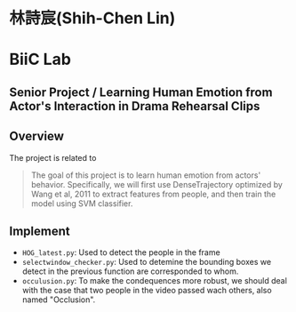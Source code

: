 # 林詩宸(Shih-Chen Lin)  
# BiiC Lab

## Senior Project / Learning Human Emotion from Actor's Interaction in Drama Rehearsal Clips

## Overview
The project is related to 
> The goal of this project is to learn human emotion from actors' behavior. Specifically, we will first use DenseTrajectory optimized by Wang et al, 2011 to extract features from people, and then train the model using SVM classifier. 

## Implement
* ```HOG_latest.py```: Used to detect the people in the frame 
* ```selectwindow_checker.py```: Used to detemine the bounding boxes we detect in the previous function are corresponded to whom.
* ```occulusion.py```: To make the condequences more robust, we should deal with the case that two people in the video passed wach others, also named "Occlusion".
